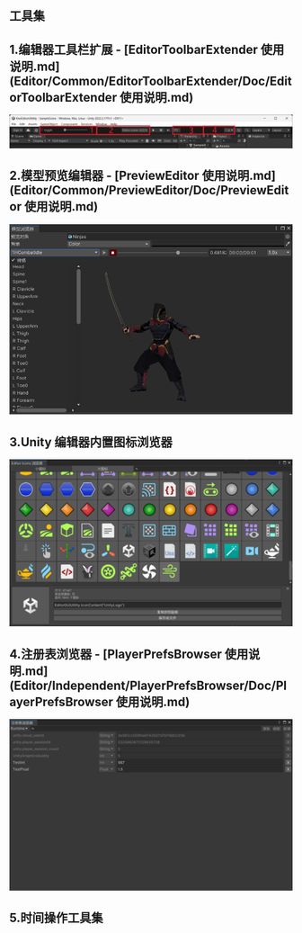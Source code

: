 工具集
---

## 1.编辑器工具栏扩展 - [EditorToolbarExtender 使用说明.md](Editor/Common/EditorToolbarExtender/Doc/EditorToolbarExtender 使用说明.md)

![1.png](Editor/Common/EditorToolbarExtender/Doc/src/1.png)

## 2.模型预览编辑器 - [PreviewEditor 使用说明.md](Editor/Common/PreviewEditor/Doc/PreviewEditor 使用说明.md)

![1.png](Editor/Common/PreviewEditor/Doc/src/1.png)

## 3.Unity 编辑器内置图标浏览器

![1.png](Editor/Independent/EditorIconsBrowser/Doc/src/1.png)

## 4.注册表浏览器 - [PlayerPrefsBrowser 使用说明.md](Editor/Independent/PlayerPrefsBrowser/Doc/PlayerPrefsBrowser 使用说明.md)

![1.png](Editor/Independent/PlayerPrefsBrowser/Doc/src/1.png)

## 5.时间操作工具集
